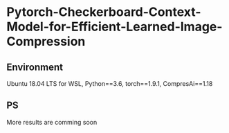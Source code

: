 # Pytorch-Checkerboard-Context-Model-for-Efficient-Learned-Image-Compression

## Environment
Ubuntu 18.04 LTS for WSL, Python==3.6, torch==1.9.1, CompresAi==1.18

## PS
More results are comming soon
